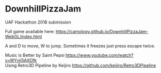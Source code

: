 # DownhillPizzaJam
UAF Hackathon 2018 submission

Full game available here: https://camology.github.io/DownhillPizzaJam-WebGL/index.html

A and D to move, W to jump. Sometimes it freezes just press escape twice.

   Music is Better by Saint Pepsi https://www.youtube.com/watch?v=WYvji5AXOfk   
   Using Retro3D Pipeline by Keijiro https://github.com/keijiro/Retro3DPipeline   
